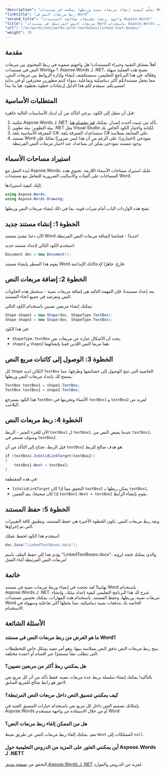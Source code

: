 ```yaml
---
"description": "تعلّم كيفية إنشاء مربعات نصية وربطها بسلاسة في مستندات Word باستخدام Aspose.Words لـ .NET. اتبع دليلنا المفصل لتدفق محتوى سلس ونتائج احترافية."
"linktitle": "ربط مربعات النص في Word"
"second_title": "واجهة برمجة تطبيقات معالجة المستندات Aspose.Words"
"title": "مربعات النص المرتبطة في مستندات Word باستخدام Aspose.Words لـ .NET"
"url": "/ar/words/net/words-with-textboxes/linked-text-boxes/"
"weight": 10
---
```


## مقدمة

أهلاً بعشاق التقنية وخبراء المستندات! هل واجهتم صعوبة في ربط المحتوى بين مربعات النص في مستندات Word؟ مع Aspose.Words لـ .NET، تصبح هذه العملية سهلة وفعّالة. في هذا البرنامج التعليمي، سنستكشف إنشاء وإدارة الروابط بين مربعات النص، مما يجعل مستنداتكم أكثر ديناميكية وتفاعلية. سواء كنتم مطورين محترفين أو في بداية مسيرتكم، سيقدم لكم هذا الدليل إرشادات خطوة بخطوة. هيا بنا نبدأ!

## المتطلبات الأساسية

قبل أن ننتقل إلى الكود، يرجى التأكد من أن لديك الأساسيات التالية جاهزة:

1. مكتبة Aspose.Words لـ .NET: تأكد من تثبيت أحدث إصدار. يمكنك [قم بتحميله هنا](https://releases.aspose.com/words/net/).
2. بيئة التطوير: بيئة تطوير .NET مثل Visual Studio لكتابة واختبار الكود الخاص بك.
3. المعرفة الأساسية بلغة C#: ستساعدك المعرفة بلغة C# على المتابعة بسلاسة.
4. مستند Word نموذجي (اختياري): على الرغم من أن هذا ليس ضروريًا تمامًا، فإن وجود مستند نموذجي يمكن أن يساعدك عند اختبار مربعات النص المرتبطة.

## استيراد مساحات الأسماء

لبدء العمل مع Aspose.Words، عليك استيراد مساحات الأسماء اللازمة. تحتوي هذه المساحات على الفئات والأساليب الضرورية للتعامل مع مستندات Word.

إليك كيفية استيرادها:

```csharp
using Aspose.Words;
using Aspose.Words.Drawing;
```

تفتح هذه الواردات الباب أمام ميزات قوية، بما في ذلك إنشاء مربعات النص وربطها.

## الخطوة 1: إنشاء مستند جديد

الآن دعنا ننشئ مستند Word جديدًا - قماشنا لإضافة مربعات النص المرتبطة!

استخدم الكود التالي لإعداد مستند جديد:

```csharp
Document doc = new Document();
```

يقوم هذا السطر بإنشاء مستند Word فارغ، جاهزًا لإدخالاتك الإبداعية.

## الخطوة 2: إضافة مربعات النص

بعد إعداد مستندنا، فإن المهمة التالية هي إضافة مربعات نصية - ستحمل هذه الحاويات النص وتعرضه في جميع أنحاء المستند.

يمكنك إنشاء مربعين نصيين باستخدام الكود التالي:

```csharp
Shape shape1 = new Shape(doc, ShapeType.TextBox);
Shape shape2 = new Shape(doc, ShapeType.TextBox);
```

في هذا الكود:
- `ShapeType.TextBox` يحدد أن الأشكال عبارة عن مربعات نص.
- `shape1` و `shape2` هما مربعا النص اللذين قمنا بإنشائهما.

## الخطوة 3: الوصول إلى كائنات مربع النص

كل `Shape` الكائن لديه `TextBox` الخاصية التي تتيح الوصول إلى خصائصها وطرقها، مما يسمح لك بإعداد مربعات النص وربطها.

```csharp
TextBox textBox1 = shape1.TextBox;
TextBox textBox2 = shape2.TextBox;
```

هذا الكود يسترجع `TextBox` الأشياء وتخزينها في `textBox1` و `textBox2` لمزيد من التلاعب.

## الخطوة 4: ربط مربعات النص

الآن للجزء المثير - الربط `textBox1` ل `textBox2`. عندما يفيض النص من `textBox1`، وسوف تستمر في `textBox2`.

قبل الربط، نحتاج إلى التأكد من أن `textBox2` هو هدف صالح للربط:

```csharp
if (textBox1.IsValidLinkTarget(textBox2))
{
    textBox1.Next = textBox2;
}
```

في هذه المقتطفة:
- `IsValidLinkTarget` التحقق مما إذا كان `textBox2` يمكن ربطها بـ `textBox1`.
- إذا كان صحيحا، يتم التعيين `textBox1.Next = textBox2` يقوم بإنشاء الرابط.

## الخطوة 5: حفظ المستند

وبعد ربط مربعات النص، تكون الخطوة الأخيرة هي حفظ المستند، وتطبيق كافة التغييرات التي تم إجراؤها.

استخدم هذا الكود لحفظ عملك:

```csharp
doc.Save("LinkedTextBoxes.docx");
```

يؤدي هذا إلى حفظ الملف باسم "LinkedTextBoxes.docx"، والذي يمكنك فتحه لرؤية مربعات النص المرتبطة أثناء العمل!

## خاتمة

تهانينا! لقد نجحت في إنشاء وربط مربعات نصية في مستند Word باستخدام Aspose.Words لـ .NET. شرح لك هذا البرنامج التعليمي كيفية إعداد بيئتك، وإنشاء مربعات نصية، وربطها، وحفظ المستند. باستخدام هذه المهارات، يمكنك تحسين مستندات Word الخاصة بك بتدفقات نصية ديناميكية، مما يجعلها أكثر تفاعلية وسهولة في الاستخدام.

## الأسئلة الشائعة

### ما هو الغرض من ربط مربعات النص في مستند Word؟  
يتيح ربط مربعات النص تدفق النص بسلاسة بينها، وهو أمر مفيد بشكل خاص للتخطيطات التي تتطلب نصًا مستمرًا عبر أقسام أو أعمدة مختلفة.

### هل يمكنني ربط أكثر من مربعين نصيين؟  
بالتأكيد! يمكنك إنشاء سلسلة بربط عدة مربعات نصية. فقط تأكد من أن كل مربع نص لاحق هو رابط صالح للمربع السابق.

### كيف يمكنني تنسيق النص داخل مربعات النص المرتبطة؟  
بإمكانك تصميم النص داخل كل مربع نص باستخدام خيارات التنسيق الغنية في Aspose.Words أو من خلال الاستفادة من واجهة مستخدم Word.

### هل من الممكن إلغاء ربط مربعات النص؟  
نعم، يمكنك إلغاء ربط مربعات النص عن طريق ضبط `Next` الممتلكات إلى `null`.

### أين يمكنني العثور على المزيد من الدروس التعليمية حول Aspose.Words لـ .NET؟  
التحقق من [صفحة توثيق Aspose.Words لـ .NET](https://reference.aspose.com/words/net/) لمزيد من الدروس والموارد.